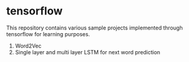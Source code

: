 # tensorflow
This repository contains various sample projects implemented through tensorflow for learning purposes.

1. Word2Vec
2. Single layer and multi layer LSTM for next word prediction

